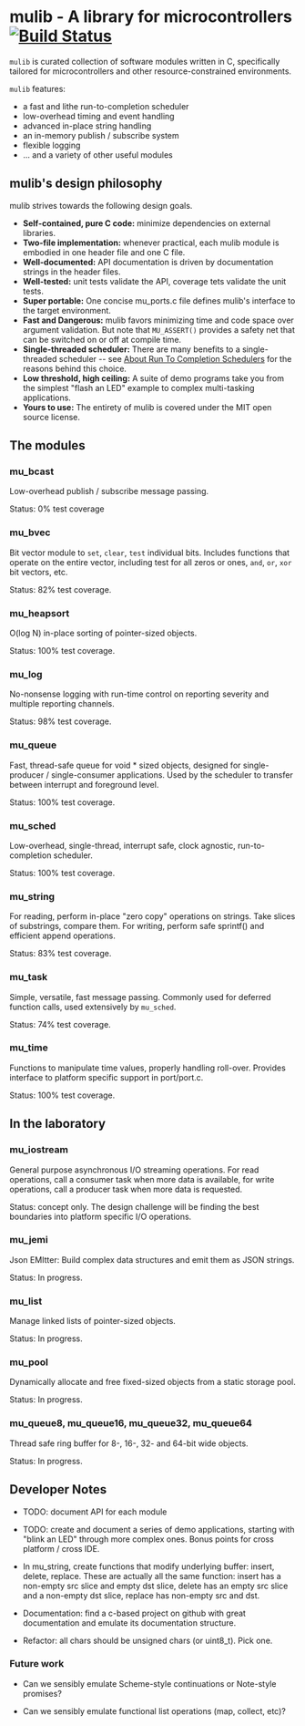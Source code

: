 # mulib - A library for microcontrollers  [![Build Status](https://travis-ci.com/rdpoor/mulib.svg?branch=master)](https://travis-ci.com/rdpoor/mulib)

`mulib` is curated collection of software modules written in C, specifically
tailored for microcontrollers and other resource-constrained environments.

`mulib` features:

* a fast and lithe run-to-completion scheduler
* low-overhead timing and event handling
* advanced in-place string handling
* an in-memory publish / subscribe system
* flexible logging
* ... and a variety of other useful modules

## mulib's design philosophy

mulib strives towards the following design goals.

* **Self-contained, pure C code:** minimize dependencies on external libraries.
* **Two-file implementation:** whenever practical, each mulib module is embodied in one header file and one C file.
* **Well-documented:** API documentation is driven by documentation strings in the header files.
* **Well-tested:** unit tests validate the API, coverage tets validate the unit tests.
* **Super portable:** One concise mu_ports.c file defines mulib's interface to the target environment.
* **Fast and Dangerous:** mulib favors minimizing time and code space over argument validation.  But note that `MU_ASSERT()` provides a safety net that can be switched on or off at compile time.
* **Single-threaded scheduler:** There are many benefits to a single-threaded scheduler -- see [About Run To Completion Schedulers](./RunToCompletion.md) for the reasons behind this choice.
* **Low threshold, high ceiling:** A suite of demo programs take you from the simplest "flash an LED" example to complex multi-tasking applications.
* **Yours to use:** The entirety of mulib is covered under the MIT open source license.

## The modules

### mu_bcast

Low-overhead publish / subscribe message passing.

Status: 0% test coverage

### mu_bvec

Bit vector module to `set`, `clear`, `test` individual bits.  Includes functions that operate on the entire vector, including test for all zeros or ones, `and`, `or`, `xor` bit vectors, etc.

Status: 82% test coverage.

### mu_heapsort

O(log N) in-place sorting of pointer-sized objects.

Status: 100% test coverage.

### mu_log

No-nonsense logging with run-time control on reporting severity and multiple reporting channels.

Status: 98% test coverage.

### mu_queue

Fast, thread-safe queue for void * sized objects, designed for single-producer / single-consumer applications.  Used by the scheduler to transfer between interrupt and foreground level.

Status: 100% test coverage.

### mu_sched

Low-overhead, single-thread, interrupt safe, clock agnostic, run-to-completion scheduler.

Status: 100% test coverage.

### mu_string

For reading, perform in-place "zero copy" operations on strings.  Take slices of substrings, compare them.  For writing, perform safe sprintf() and efficient append operations.

Status: 83% test coverage.

### mu_task

Simple, versatile, fast message passing.  Commonly used for deferred function calls, used extensively by `mu_sched`.

Status: 74% test coverage.

### mu_time

Functions to manipulate time values, properly handling roll-over.  Provides interface to platform specific support in port/port.c.

Status: 100% test coverage.

## In the laboratory

### mu_iostream

General purpose asynchronous I/O streaming operations.  For read operations, call a consumer task when more data is available, for write operations, call a producer task when more data is requested.

Status: concept only.  The design challenge will be finding the best boundaries into platform specific I/O operations.

### mu_jemi

Json EMItter: Build complex data structures and emit them as JSON strings.

Status: In progress.

### mu_list

Manage linked lists of pointer-sized objects.

Status: In progress.

### mu_pool

Dynamically allocate and free fixed-sized objects from a static storage pool.

Status: In progress.

### mu_queue8, mu_queue16, mu_queue32, mu_queue64

Thread safe ring buffer for 8-, 16-, 32- and 64-bit wide objects.

Status: In progress.

## Developer Notes

* TODO: document API for each module

* TODO: create and document a series of demo applications, starting with "blink
an LED" through more complex ones.  Bonus points for cross platform / cross IDE.

* In mu_string, create functions that modify underlying buffer: insert, delete,
  replace.  These are actually all the same function: insert has a non-empty
  src slice and empty dst slice, delete has an empty src slice and a non-empty
  dst slice, replace has non-empty src and dst.

* Documentation: find a c-based project on github with great documentation and
  emulate its documentation structure.

* Refactor: all chars should be unsigned chars (or uint8_t).  Pick one.

### Future work

* Can we sensibly emulate Scheme-style continuations or Note-style promises?

* Can we sensibly emulate functional list operations (map, collect, etc)?
